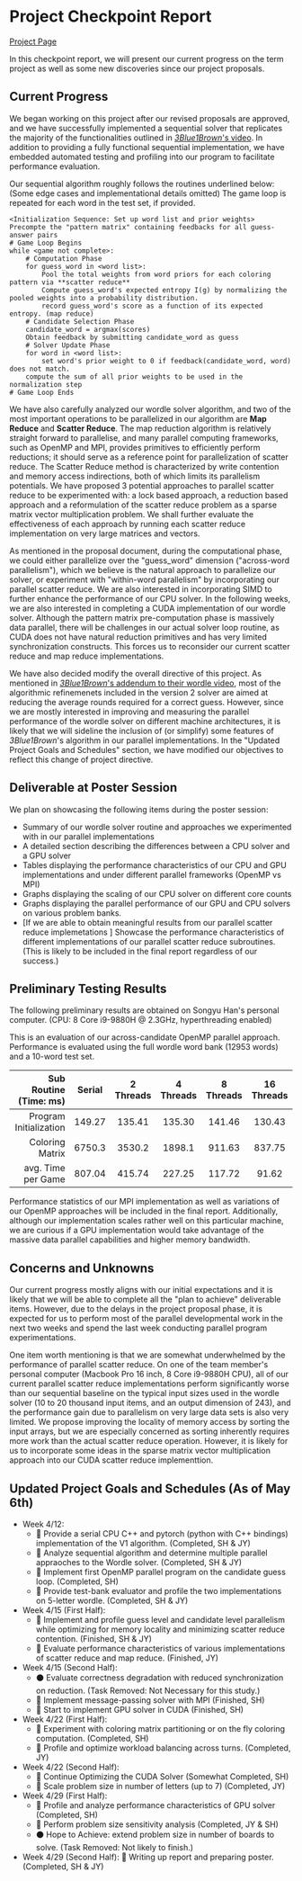 # Project Checkpoint Report
[Project Page](https://joel99.github.io/parallel_final/)

In this checkpoint report, we will present our current progress on the term project as well as some new discoveries since our project proposals.

## Current Progress

We began working on this project after our revised proposals are approved, and we have successfully implemented a sequential solver that replicates the majority of the functionalities outlined in [_3Blue1Brown_'s video](https://www.youtube.com/watch?v=v68zYyaEmEA). In addition to providing a fully functional sequential implementation, we have embedded automated testing and profiling into our program to facilitate performance evaluation.

Our sequential algorithm roughly follows the routines underlined below: (Some edge cases and implementational details omitted) The game loop is repeated for each word in the test set, if provided.
```
<Initialization Sequence: Set up word list and prior weights>
Precompte the "pattern matrix" containing feedbacks for all guess-answer pairs
# Game Loop Begins
while <game not complete>:
    # Computation Phase
    for guess_word in <word list>:
        Pool the total weights from word priors for each coloring pattern via **scatter reduce**
        Compute guess_word's expected entropy I(g) by normalizing the pooled weights into a probability distribution.
        record guess_word's score as a function of its expected entropy. (map reduce)
    # Candidate Selection Phase
    candidate_word = argmax(scores)
    Obtain feedback by submitting candidate_word as guess
    # Solver Update Phase
    for word in <word list>:
        set word's prior weight to 0 if feedback(candidate_word, word) does not match.
    compute the sum of all prior weights to be used in the normalization step
# Game Loop Ends
```

We have also carefully analyzed our wordle solver algorithm, and two of the most important operations to be parallelized in our algorithm are **Map Reduce** and **Scatter Reduce**. The map reduction algorithm is relatively straight forward to parallelise, and many parallel computing frameworks, such as OpenMP and MPI, provides primitives to efficiently perform reductions; it should serve as a reference point for parallelization of scatter reduce. The Scatter Reduce method is characterized by write contention and memory access indirections, both of which limits its parallelism potentials. We have proposed 3 potential approaches to parallel scatter reduce to be experimented with: a lock based approach, a reduction based approach and a reformulation of the scatter reduce problem as a sparse matrix vector multiplication problem. We shall further evaluate the effectiveness of each approach by running each scatter reduce implementation on very large matrices and vectors.

As mentioned in the proposal document, during the computational phase, we could either parallelize over the "guess_word" dimension ("across-word parallelism"), which we believe is the natural approach to parallelize our solver, or experiment with "within-word parallelism" by incorporating our parallel scatter reduce. We are also interested in incorporating SIMD to further enhance the performance of our CPU solver. In the following weeks, we are also interested in completing a CUDA implementation of our wordle solver. Although the pattern matrix pre-computation phase is massively data parallel, there will be challenges in our actual solver loop routine, as CUDA does not have natural reduction primitives and has very limited synchronization constructs. This forces us to reconsider our current scatter reduce and map reduce implementations.

We have also decided modify the overall directive of this project. As mentioned in [_3Blue1Brown_'s addendum to their wordle video](https://www.youtube.com/watch?v=fRed0Xmc2Wg), most of the algorithmic refinemenets included in the version 2 solver are aimed at reducing the average rounds required for a correct guess. However, since we are mostly interested in improving and measuring the parallel performance of the wordle solver on different machine architectures, it is likely that we will sideline the inclusion of (or simplify) some features of _3Blue1Brown_'s algorithm in our parallel implementations. In the "Updated Project Goals and Schedules" section, we have modified our objectives to reflect this change of project directive.

## Deliverable at Poster Session

We plan on showcasing the following items during the poster session:
- Summary of our wordle solver routine and approaches we experimented with in our parallel implementations
- A detailed section describing the differences between a CPU solver and a GPU solver
- Tables displaying the performance characteristics of our CPU and GPU implementations and under different parallel frameworks (OpenMP vs MPI)
- Graphs displaying the scaling of our CPU solver on different core counts
- Graphs displaying the parallel performance of our GPU and CPU solvers on various problem banks.
- \[If we are able to obtain meaningful results from our parallel scatter reduce implemetations \] Showcase the performance characteristics of different implementations of our parallel scatter reduce subroutines. (This is likely to be included in the final report regardless of our success.)


## Preliminary Testing Results

The following preliminary results are obtained on Songyu Han's personal computer. (CPU: 8 Core i9-9880H @ 2.3GHz, hyperthreading enabled) 

This is an evaluation of our across-candidate OpenMP parallel approach. Performance is evaluated using the full wordle word bank (12953 words) and a 10-word test set. 

| Sub Routine (Time: ms) |  Serial  | 2 Threads | 4 Threads | 8 Threads | 16 Threads |
| ---------------------: | :------: | :-------: | :-------: | :-------: | :--------: |
| Program Initialization | 149.27   | 135.41 | 135.30 | 141.46 | 130.43 |
| Coloring Matrix        | 6750.3   | 3530.2 | 1898.1 | 911.63 | 837.75 |
| avg. Time per Game     | 807.04   | 415.74 | 227.25 | 117.72 | 91.62  |

Performance statistics of our MPI implementation as well as variations of our OpenMP approaches will be included in the final report. Additionally, although our implementation scales rather well on this particular machine, we are curious if a GPU implementation would take advantage of the massive data parallel capabilities and higher memory bandwidth.

## Concerns and Unknowns

Our current progress mostly aligns with our initial expectations and it is likely that we will be able to complete all the "plan to achieve" deliverable items. However, due to the delays in the project proposal phase, it is expected for us to perform most of the parallel developmental work in the next two weeks and spend the last week conducting parallel program experimentations.

One item worth mentioning is that we are somewhat underwhelmed by the performance of parallel scatter reduce. On one of the team member's personal computer (Macbook Pro 16 inch, 8 Core i9-9880H CPU), all of our current parallel scatter reduce implementations perform significantly worse than our sequential baseline on the typical input sizes used in the wordle solver (10 to 20 thousand input items, and an output dimension of 243), and the performance gain due to parallelism on very large data sets is also very limited. We propose improving the locality of memory access by sorting the input arrays, but we are especially concerned as sorting inherently requires more work than the actual scatter reduce operation. However, it is likely for us to incorporate some ideas in the sparse matrix vector multiplication approach into our CUDA scatter reduce implementtion.

## Updated Project Goals and Schedules (As of May 6th)
- Week 4/12:
  - 🔴 Provide a serial CPU C++ and pytorch (python with C++ bindings) implementation of the V1 algorithm. (Completed, SH & JY)
  - 🔴 Analyze sequential algorithm and determine multiple parallel appraoches to the Wordle solver. (Completed, SH & JY)
  - 🔴 Implement first OpenMP parallel program on the candidate guess loop. (Completed, SH)
  - 🔴 Provide test-bank evaluator and profile the two implementations on 5-letter wordle. (Completed, SH & JY)
- Week 4/15 (First Half):
  - 🔴 Implement and profile guess level and candidate level parallelism while optimizing for memory locality and minimizing scatter reduce contention. (Finished, SH & JY)
  - 🔴 Evaluate performance characteristics of various implementations of scatter reduce and map reduce. (Finished, JY)
- Week 4/15 (Second Half):
  - ⚫ Evaluate correctness degradation with reduced synchronization on reduction. (Task Removed: Not Necessary for this study.)
  - 🔴 Implement message-passing solver with MPI (Finished, SH)
  - 🔴 Start to implement GPU solver in CUDA (Finished, SH)
- Week 4/22 (First Half):
  - 🔴 Experiment with coloring matrix partitioning or on the fly coloring computation. (Completed, SH)
  - 🔴 Profile and optimize workload balancing across turns. (Completed, JY)
- Week 4/22 (Second Half):
  - 🔴 Continue Optimizing the CUDA Solver (Somewhat Completed, SH)
  - 🔴 Scale problem size in number of letters (up to 7) (Completed, JY)
- Week 4/29 (First Half):
  - 🔴 Profile and analyze performance characteristics of GPU solver (Completed, SH)
  - 🔴 Perform problem size sensitivity analysis (Completed, JY & SH)
  - ⚫ Hope to Achieve: extend problem size in number of boards to solve. (Task Removed: Not likely to finish.)
- Week 4/29 (Second Half): 
  🔴 Writing up report and preparing poster. (Completed, SH & JY)

